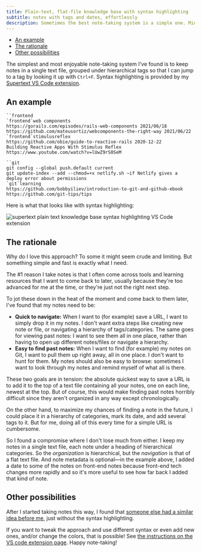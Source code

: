 ```yaml
---
title: Plain-text, flat-file knowledge base with syntax highlighting
subtitle: notes with tags and dates, effortlessly
description: Sometimes the best note-taking system is a simple one. Mine is a .txt file with syntax-highlighted headings and tags via the VS Code extension Supertext.
---
```


- [An example](#an-example)
- [The rationale](#the-rationale)
- [Other possibilities](#other-possibilities)

The simplest and most enjoyable note-taking system I've found is to keep notes in a single text file, grouped under hierarchical tags so that I can jump to a tag by looking it up with `Ctrl+F`. Syntax highlighting is provided by my [Supertext VS Code extension](https://marketplace.visualstudio.com/items?itemName=fpsvogel.supertext).

## An example

```
``frontend
`frontend`web components
https://gorails.com/episodes/rails-web-components 2021/06/18
https://github.com/mateusortiz/webcomponents-the-right-way 2021/06/22
`frontend`stimulusreflex
https://github.com/obie/guide-to-reactive-rails 2020-12-22
Building Reactive Apps With Stimulus Reflex https://www.youtube.com/watch?v=lUwZ9rS0SeM

``git
git config --global push.default current
git update-index --add --chmod=+x netlify.sh ~if Netlify gives a deploy error about permissions
`git`learning
https://github.com/bobbyiliev/introduction-to-git-and-github-ebook
https://github.com/git-tips/tips
```

Here is what that looks like with syntax highlighting:

![supertext plain text knowledge base syntax highlighting VS Code extension](/images/supertext.png)

## The rationale

Why do I love this approach? To some it might seem crude and limiting. But something simple and fast is exactly what I need.

The #1 reason I take notes is that I often come across tools and learning resources that I want to come back to later, usually because they're too advanced for me at the time, or they're just not the right next step.

To jot these down in the heat of the moment and come back to them later, I've found that my notes need to be:

- **Quick to navigate:** When I want to (for example) save a URL, I want to simply drop it in my notes. I don't want extra steps like creating new note or file, or navigating a hierarchy of tags/categories. The same goes for viewing past notes: I want to see them all in one place, rather than having to open up different notes/files or navigate a hierarchy.
- **Easy to find past notes:** When I want to find (for example) my notes on Git, I want to pull them up right away, all in one place. I don't want to hunt for them. My notes should also be easy to browse: sometimes I want to look through my notes and remind myself of what all is there.

These two goals are in tension: the absolute quickest way to save a URL is to add it to the top of a text file containing all your notes, one on each line, newest at the top. But of course, this would make finding past notes horribly difficult since they aren't organized in any way except chronologically.

On the other hand, to maximize my chances of finding a note in the future, I could place it in a hierarchy of categories, mark its date, and add several tags to it. But for me, doing all of this every time for a simple URL is cumbersome.

So I found a compromise where I don't lose much from either. I keep my notes in a single text file, each note under a heading of hierarchical categories. So the *organization* is hierarchical, but the *navigation* is that of a flat text file. And note metadata is optional—in the example above, I added a date to some of the notes on front-end notes because front-end tech changes more rapidly and so it's more useful to see how far back I added that kind of note.

## Other possibilities

After I started taking notes this way, I found that [someone else had a similar idea before me](https://illdoitlater.xyz/t/plaintext), just without the syntax highlighting.

If you want to tweak the approach and use different syntax or even add new ones, and/or change the colors, that is possible! See [the instructions on the VS code extension page](https://marketplace.visualstudio.com/items?itemName=fpsvogel.supertext#syntax-settings). Happy note-taking!
